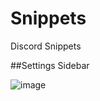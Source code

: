 # Snippets
Discord Snippets



##Settings Sidebar

![image](https://user-images.githubusercontent.com/58918358/121992682-63576500-cda2-11eb-98f6-aa94874d2412.png)
